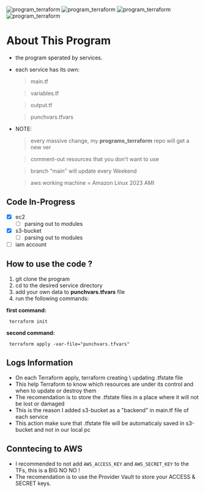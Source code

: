 ![program_terraform](https://img.shields.io/badge/WORKING%20MACHINES-Ubuntu%20&%20Manjaro-purple)
![program_terraform](https://img.shields.io/badge/PROGRAM_TERRAFORM%20VERSION-1.0.2-purple)
![program_terraform](https://img.shields.io/badge/CHANGELOG%20STATUS-%20Added-purple)
![program_terraform](https://img.shields.io/badge/PROVIDER%20-AWS-purple)


# About This Program
- the program sperated by services.
- each service has its own:
	> main.tf

	> variables.tf 

	> output.tf

	> punchvars.tfvars

- NOTE:   
	> every massive change, my **programs_terraform** repo will get a new ver

	> comment-out resources that you don't want to use

	> branch "main" will update every Weekend

	> aws working machine = Amazon Linux 2023 AMI

## Code In-Progress
- [x] ec2
	- [ ] parsing out to modules
- [x] s3-bucket
	- [ ] parsing out to modules
- [ ] iam account

## How to use the code ?
1. git clone the program
2. cd to the desired service directory
3. add your own data to **punchvars.tfvars** file
4. run the following commands:
	
**first command:**
```
 terraform init
```

**second command:** 
```
 terraform apply -var-file="punchvars.tfvars"
```

## Logs Information
- On each Terraform apply, terraform creating \ updating .tfstate file
- This help Terraform to know which resources are under its control and when to update or destroy them
- The recomendation is to store the .tfstate files in a place where it will not be lost or damaged
- This is the reason I added s3-bucket as a "backend" in main.tf file of each service
- This action make sure that .tfstate file will be automaticaly saved in s3-bucket and not in our local pc

## Conntecing to AWS
- I recommended to not add `AWS_ACCESS_KEY` and `AWS_SECRET_KEY` to the TFs, this is a BIG NO NO !
- The recomendation is to use the Provider Vault to store your ACCESS & SECRET keys.
